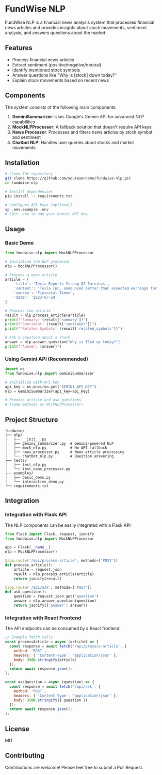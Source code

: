 # FundWise NLP

FundWise NLP is a financial news analysis system that processes financial news articles and provides insights about stock movements, sentiment analysis, and answers questions about the market.

## Features

- Process financial news articles
- Extract sentiment (positive/negative/neutral)
- Identify mentioned stock symbols
- Answer questions like "Why is [stock] down today?"
- Explain stock movements based on recent news

## Components

The system consists of the following main components:

1. **GeminiSummarizer**: Uses Google's Gemini API for advanced NLP capabilities
2. **MockNLPProcessor**: A fallback solution that doesn't require API keys
3. **News Processor**: Processes and filters news articles by stock symbol and sentiment
4. **Chatbot NLP**: Handles user queries about stocks and market movements

## Installation

```bash
# Clone the repository
git clone https://github.com/yourusername/fundwise-nlp.git
cd fundwise-nlp

# Install dependencies
pip install -r requirements.txt

# Configure API keys (optional)
cp .env.example .env
# Edit .env to add your Gemini API key
```

## Usage

### Basic Demo

```python
from fundwise.nlp import MockNLPProcessor

# Initialize the NLP processor
nlp = MockNLPProcessor()

# Process a news article
article = {
    'title': 'Tesla Reports Strong Q2 Earnings',
    'content': 'Tesla Inc. announced better than expected earnings for Q2 2023...',
    'source': 'Financial Times',
    'date': '2023-07-20'
}

# Process the article
result = nlp.process_article(article)
print(f"Summary: {result['summary']}")
print(f"Sentiment: {result['sentiment']}")
print(f"Related Symbols: {result['related_symbols']}")

# Ask a question about a stock
answer = nlp.answer_question("Why is TSLA up today?")
print(f"Answer: {answer}")
```

### Using Gemini API (Recommended)

```python
import os
from fundwise.nlp import GeminiSummarizer

# Initialize with API key
api_key = os.environ.get("GEMINI_API_KEY")
nlp = GeminiSummarizer(api_key=api_key)

# Process article and ask questions
# (same methods as MockNLPProcessor)
```

## Project Structure

```
fundwise/
├── nlp/
│   ├── __init__.py
│   ├── gemini_summarizer.py  # Gemini-powered NLP
│   ├── mock_nlp.py           # No-API fallback
│   ├── news_processor.py     # News article processing
│   └── chatbot_nlp.py        # Question answering
├── tests/
│   ├── test_nlp.py
│   └── test_news_processor.py
├── examples/
│   ├── basic_demo.py
│   └── interactive_demo.py
└── requirements.txt
```

## Integration

### Integration with Flask API

The NLP components can be easily integrated with a Flask API:

```python
from flask import Flask, request, jsonify
from fundwise.nlp import MockNLPProcessor

app = Flask(__name__)
nlp = MockNLPProcessor()

@app.route('/api/process-article', methods=['POST'])
def process_article():
    article = request.json
    result = nlp.process_article(article)
    return jsonify(result)

@app.route('/api/ask', methods=['POST'])
def ask_question():
    question = request.json.get('question')
    answer = nlp.answer_question(question)
    return jsonify({'answer': answer})
```

### Integration with React Frontend

The API endpoints can be consumed by a React frontend:

```javascript
// Example fetch calls
const processArticle = async (article) => {
  const response = await fetch('/api/process-article', {
    method: 'POST',
    headers: { 'Content-Type': 'application/json' },
    body: JSON.stringify(article)
  });
  return await response.json();
};

const askQuestion = async (question) => {
  const response = await fetch('/api/ask', {
    method: 'POST',
    headers: { 'Content-Type': 'application/json' },
    body: JSON.stringify({ question })
  });
  return await response.json();
};
```

## License

MIT

## Contributing

Contributions are welcome! Please feel free to submit a Pull Request.